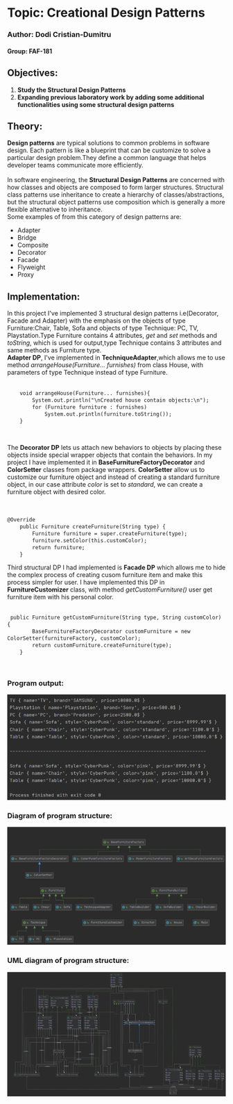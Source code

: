 # Topic: Creational Design Patterns
### Author: Dodi Cristian-Dumitru
#### Group: FAF-181
## Objectives:
1. **Study the Structural Design Patterns**<br>
2. **Expanding previous laboratory work by adding some additional functionalities using some structural design patterns**<br>

## Theory:
**Design patterns** are typical solutions to common problems
in software design. Each pattern is like a blueprint
that can be customize to solve a particular
design problem.They define a common language that helps developer teams
communicate more efficiently.<br>
<br>
In software engineering, the **Structural Design Patterns** are concerned with how classes and objects are composed
 to form larger structures.
 Structural class patterns use inheritance to create a hierarchy of classes/abstractions,
 but the structural object patterns use composition which is generally a more flexible alternative to inheritance.<br>
Some examples of from this category of design patterns are:<br>
- Adapter
- Bridge
- Composite
- Decorator
- Facade
- Flyweight
- Proxy

## Implementation:<br>
In this project I've implemented 3 structural design patterns i.e(Decorator, Facade and Adapter) with 
the emphasis on the objects of type Furniture:Chair, Table, Sofa and objects of type Technique:
PC, TV, Playstation.Type Furniture contains 4 attributes, *get* and *set* methods and *toString*, which is used 
for output,type Technique contains 3 attributes and same methods as Furniture type.<br>
**Adapter DP**, I've implemented in **TechniqueAdapter**,which allows me to use method _arrangeHouse(Furniture... furnishes)_ from class House, 
with parameters of type Technique instead of type Furniture.<br><br>

```
    void arrangeHouse(Furniture... furnishes){
        System.out.println("\nCreated house contain objects:\n");
        for (Furniture furniture : furnishes)
            System.out.println(furniture.toString());
    }
```
<br>

The __Decorator DP__  lets us attach new behaviors to objects by placing these objects inside special wrapper objects that contain the behaviors.
In my project I have implemented it in __BaseFurnitureFactoryDecorator__ and __ColorSetter__ classes from package wrappers.
__ColorSetter__ allow us to customize our furniture object and instead of creating a standard furniture object, in our case attribute _color_
is set to _standard_, we can create a furniture object with desired color. <br>
<br>

```

@Override
    public Furniture createFurniture(String type) {
        Furniture furniture = super.createFurniture(type);
        furniture.setColor(this.customColor);
        return furniture;
    }
```

Third structural DP I had implemented is **Facade DP** which allows me to hide the complex process of creating cusom furniture item
and make this process simpler for user. I have implemented this DP in **FurnitureCustomizer** class, with method *getCustomFurniture()*
user get furniture item with his personal color.

```

 public Furniture getCustomFurniture(String type, String customColor) {
        BaseFurnitureFactoryDecorator customFurniture = new ColorSetter(furnitureFactory, customColor);
        return customFurniture.createFurniture(type);
    }
```
<br>

### Program output:<br>
![Output](https://github.com/maximums/TMPS/blob/master/Lab2/img/output.png)
<br>
### Diagram of program structure:
![Output](https://github.com/maximums/TMPS/blob/master/Lab2/img/diagrama.png)
<br>
### UML diagram of program structure:
![Output](https://github.com/maximums/TMPS/blob/master/Lab2/img/diagrama1.png)
